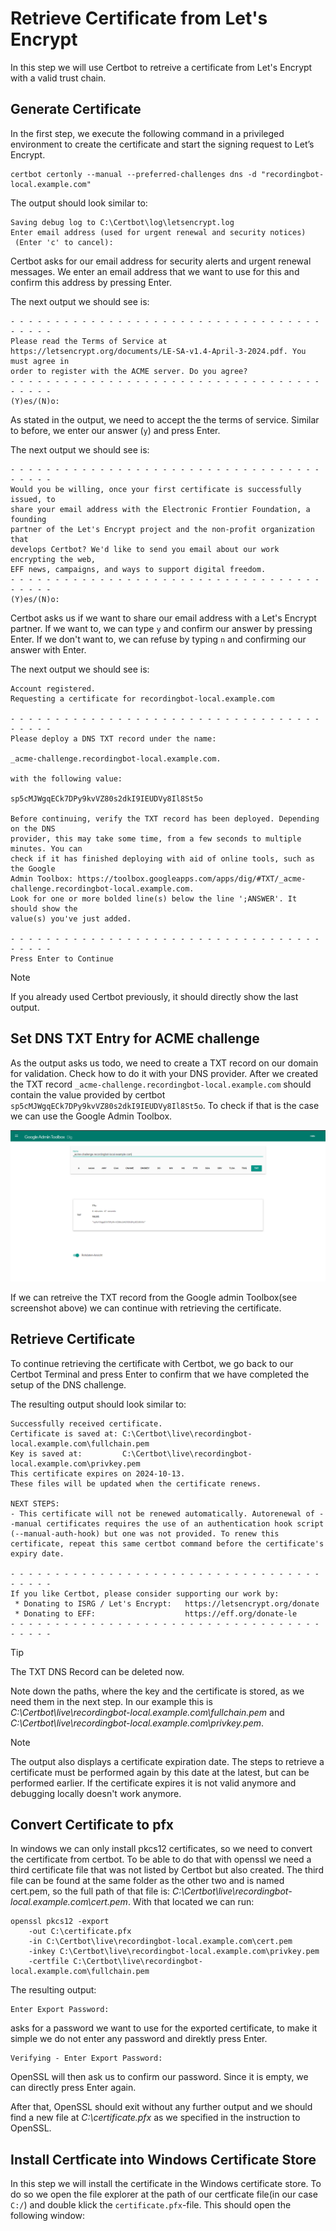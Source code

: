 # Retrieve Certificate from Let's Encrypt

In this step we will use Certbot to retreive a certificate from Let's Encrypt with a valid trust
chain.

## Generate Certificate

In the first step, we execute the following command in a privileged environment to create the
certificate and start the signing request to Let’s Encrypt.

``` pwsh
certbot certonly --manual --preferred-challenges dns -d "recordingbot-local.example.com"
```

The output should look similar to:

``` text
Saving debug log to C:\Certbot\log\letsencrypt.log
Enter email address (used for urgent renewal and security notices)
 (Enter 'c' to cancel):
```

Certbot asks for our email address for security alerts and urgent renewal messages. We enter an
email address that we want to use for this and confirm this address by pressing Enter.

The next output we should see is:

``` text
- - - - - - - - - - - - - - - - - - - - - - - - - - - - - - - - - - - - - - - -
Please read the Terms of Service at
https://letsencrypt.org/documents/LE-SA-v1.4-April-3-2024.pdf. You must agree in
order to register with the ACME server. Do you agree?
- - - - - - - - - - - - - - - - - - - - - - - - - - - - - - - - - - - - - - - -
(Y)es/(N)o:
```

As stated in the output, we need to accept the the terms of service. Similar to before, we enter our
answer (`y`) and press Enter.

The next output we should see is:

``` text
- - - - - - - - - - - - - - - - - - - - - - - - - - - - - - - - - - - - - - - -
Would you be willing, once your first certificate is successfully issued, to
share your email address with the Electronic Frontier Foundation, a founding
partner of the Let's Encrypt project and the non-profit organization that
develops Certbot? We'd like to send you email about our work encrypting the web,
EFF news, campaigns, and ways to support digital freedom.
- - - - - - - - - - - - - - - - - - - - - - - - - - - - - - - - - - - - - - - -
(Y)es/(N)o:
```

Certbot asks us if we want to share our email address with a Let's Encrypt partner. If we want to,
we can type `y` and confirm our answer by pressing Enter. If we don't want to, we can refuse by
typing `n` and confirming our answer with Enter.

The next output we should see is:

``` text
Account registered.
Requesting a certificate for recordingbot-local.example.com

- - - - - - - - - - - - - - - - - - - - - - - - - - - - - - - - - - - - - - - -
Please deploy a DNS TXT record under the name:

_acme-challenge.recordingbot-local.example.com.

with the following value:

sp5cMJWgqECk7DPy9kvVZ80s2dkI9IEUDVy8Il8St5o

Before continuing, verify the TXT record has been deployed. Depending on the DNS
provider, this may take some time, from a few seconds to multiple minutes. You can
check if it has finished deploying with aid of online tools, such as the Google
Admin Toolbox: https://toolbox.googleapps.com/apps/dig/#TXT/_acme-challenge.recordingbot-local.example.com.
Look for one or more bolded line(s) below the line ';ANSWER'. It should show the
value(s) you've just added.

- - - - - - - - - - - - - - - - - - - - - - - - - - - - - - - - - - - - - - - -
Press Enter to Continue
```

> [!NOTE]  
> If you already used Certbot previously, it should directly show the last output.

## Set DNS TXT Entry for ACME challenge

As the output asks us todo, we need to create a TXT record on our domain for validation. Check how
to do it with your DNS provider. After we created the TXT record `_acme-challenge.recordingbot-local.example.com`
should contain the value provided by certbot `sp5cMJWgqECk7DPy9kvVZ80s2dkI9IEUDVy8Il8St5o`. To check
if that is the case we can use the Google Admin Toolbox.

![Screenshot from Google Admin Toolbox](../../images/screenshot-google-admin-toolbox.png)

If we can retreive the TXT record from the Google admin Toolbox(see screenshot above) we can
continue with retrieving the certificate.

## Retrieve Certificate

To continue retrieving the certificate with Certbot, we go back to our Certbot Terminal and press
Enter to confirm that we have completed the setup of the DNS challenge.

The resulting output should look similar to:

``` text
Successfully received certificate.
Certificate is saved at: C:\Certbot\live\recordingbot-local.example.com\fullchain.pem
Key is saved at:         C:\Certbot\live\recordingbot-local.example.com\privkey.pem
This certificate expires on 2024-10-13.
These files will be updated when the certificate renews.

NEXT STEPS:
- This certificate will not be renewed automatically. Autorenewal of --manual certificates requires the use of an authentication hook script (--manual-auth-hook) but one was not provided. To renew this certificate, repeat this same certbot command before the certificate's expiry date.

- - - - - - - - - - - - - - - - - - - - - - - - - - - - - - - - - - - - - - - -
If you like Certbot, please consider supporting our work by:
 * Donating to ISRG / Let's Encrypt:   https://letsencrypt.org/donate
 * Donating to EFF:                    https://eff.org/donate-le
- - - - - - - - - - - - - - - - - - - - - - - - - - - - - - - - - - - - - - - -
```

> [!TIP]
> The TXT DNS Record can be deleted now.

Note down the paths, where the key and the certificate is stored, as we need them in the next step.
In our example this is _C:\Certbot\live\recordingbot-local.example.com\fullchain.pem_ and
_C:\Certbot\live\recordingbot-local.example.com\privkey.pem_.

> [!NOTE]  
> The output also displays a certificate expiration date. The steps to retrieve a certificate must
> be performed again by this date at the latest, but can be performed earlier. If the certificate
> expires it is not valid anymore and debugging locally doesn't work anymore.

## Convert Certificate to pfx

In windows we can only install pkcs12 certificates, so we need to convert the
certificate from certbot. To be able to do that with openssl we need a third certificate file that
was not listed by Certbot but also created. The third file can be found at the same folder as the
other two and is named cert.pem, so the full path of that file is:
_C:\Certbot\live\recordingbot-local.example.com\cert.pem_. With that located we can run:

``` pwsh
openssl pkcs12 -export
    -out C:\certificate.pfx
    -in C:\Certbot\live\recordingbot-local.example.com\cert.pem
    -inkey C:\Certbot\live\recordingbot-local.example.com\privkey.pem
    -certfile C:\Certbot\live\recordingbot-local.example.com\fullchain.pem
```

The resulting output:

``` text
Enter Export Password:
```

asks for a password we want to use for the exported certificate, to make it simple we do not enter
any password and direktly press Enter.

``` text
Verifying - Enter Export Password:
```

OpenSSL will then ask us to confirm our password. Since it is empty, we can directly press Enter again.

After that, OpenSSL should exit without any further output and we should find a new file at
_C:\certificate.pfx_ as we specified in the instruction to OpenSSL.

## Install Certficate into Windows Certificate Store

In this step we will install the certificate in the Windows certificate store. To do so we open the
file explorer at the path of our certficate file(in our case `C:/`) and double klick the
`certificate.pfx`-file. This should open the following window:
